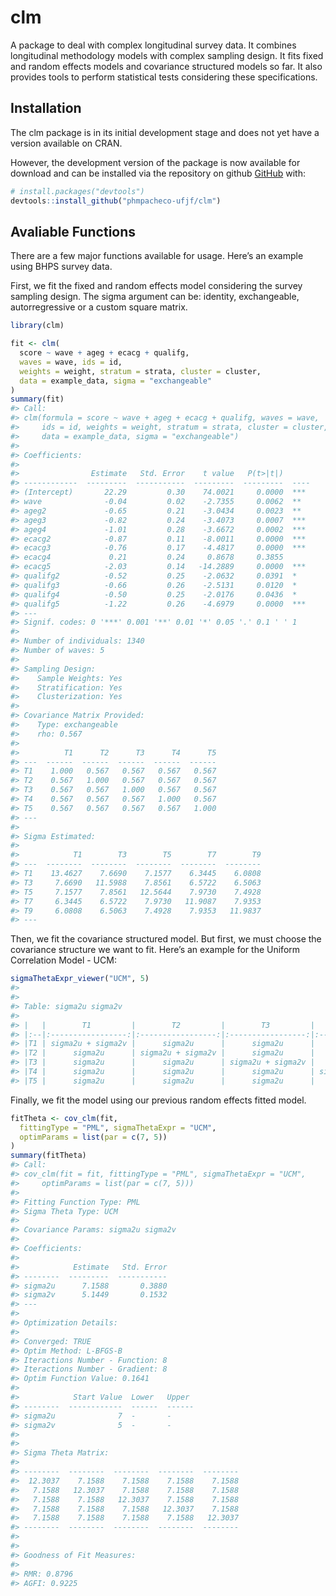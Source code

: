
# clm

A package to deal with complex longitudinal survey data. It combines
longitudinal methodology models with complex sampling design. It fits
fixed and random effects models and covariance structured models so far.
It also provides tools to perform statistical tests considering these
specifications.

## Installation

The clm package is in its initial development stage and does not yet
have a version available on CRAN.

However, the development version of the package is now available for
download and can be installed via the repository on github
[GitHub](https://github.com/) with:

``` r
# install.packages("devtools")
devtools::install_github("phmpacheco-ufjf/clm")
```

## Avaliable Functions

There are a few major functions available for usage. Here’s an example
using BHPS survey data.

First, we fit the fixed and random effects model considering the survey
sampling design. The sigma argument can be: identity, exchangeable,
autorregressive or a custom square matrix.

``` r
library(clm)

fit <- clm(
  score ~ wave + ageg + ecacg + qualifg,
  waves = wave, ids = id,
  weights = weight, stratum = strata, cluster = cluster,
  data = example_data, sigma = "exchangeable"
)
summary(fit)
#> Call:
#> clm(formula = score ~ wave + ageg + ecacg + qualifg, waves = wave, 
#>     ids = id, weights = weight, stratum = strata, cluster = cluster, 
#>     data = example_data, sigma = "exchangeable")
#> 
#> Coefficients:
#> 
#>                Estimate   Std. Error    t value   P(t>|t|)      
#> ------------  ---------  -----------  ---------  ---------  ----
#> (Intercept)       22.29         0.30    74.0021     0.0000  *** 
#> wave              -0.04         0.02    -2.7355     0.0062  **  
#> ageg2             -0.65         0.21    -3.0434     0.0023  **  
#> ageg3             -0.82         0.24    -3.4073     0.0007  *** 
#> ageg4             -1.01         0.28    -3.6672     0.0002  *** 
#> ecacg2            -0.87         0.11    -8.0011     0.0000  *** 
#> ecacg3            -0.76         0.17    -4.4817     0.0000  *** 
#> ecacg4             0.21         0.24     0.8678     0.3855      
#> ecacg5            -2.03         0.14   -14.2889     0.0000  *** 
#> qualifg2          -0.52         0.25    -2.0632     0.0391  *   
#> qualifg3          -0.66         0.26    -2.5131     0.0120  *   
#> qualifg4          -0.50         0.25    -2.0176     0.0436  *   
#> qualifg5          -1.22         0.26    -4.6979     0.0000  *** 
#> ---
#> Signif. codes: 0 '***' 0.001 '**' 0.01 '*' 0.05 '.' 0.1 ' ' 1
#> 
#> Number of individuals: 1340 
#> Number of waves: 5 
#> 
#> Sampling Design:
#>    Sample Weights: Yes
#>    Stratification: Yes
#>    Clusterization: Yes
#> 
#> Covariance Matrix Provided:
#>    Type: exchangeable
#>    rho: 0.567
#> 
#>          T1      T2      T3      T4      T5
#> ---  ------  ------  ------  ------  ------
#> T1    1.000   0.567   0.567   0.567   0.567
#> T2    0.567   1.000   0.567   0.567   0.567
#> T3    0.567   0.567   1.000   0.567   0.567
#> T4    0.567   0.567   0.567   1.000   0.567
#> T5    0.567   0.567   0.567   0.567   1.000
#> ---
#> 
#> Sigma Estimated:
#> 
#>            T1        T3        T5        T7        T9
#> ---  --------  --------  --------  --------  --------
#> T1    13.4627    7.6690    7.1577    6.3445    6.0808
#> T3     7.6690   11.5988    7.8561    6.5722    6.5063
#> T5     7.1577    7.8561   12.5644    7.9730    7.4928
#> T7     6.3445    6.5722    7.9730   11.9087    7.9353
#> T9     6.0808    6.5063    7.4928    7.9353   11.9837
#> ---
```

Then, we fit the covariance structured model. But first, we must choose
the covariance structure we want to fit. Here’s an example for the
Uniform Correlation Model - UCM:

``` r
sigmaThetaExpr_viewer("UCM", 5)
#> 
#> 
#> Table: sigma2u sigma2v
#> 
#> |   |        T1         |        T2         |        T3         |        T4         |        T5         |
#> |:--|:-----------------:|:-----------------:|:-----------------:|:-----------------:|:-----------------:|
#> |T1 | sigma2u + sigma2v |      sigma2u      |      sigma2u      |      sigma2u      |      sigma2u      |
#> |T2 |      sigma2u      | sigma2u + sigma2v |      sigma2u      |      sigma2u      |      sigma2u      |
#> |T3 |      sigma2u      |      sigma2u      | sigma2u + sigma2v |      sigma2u      |      sigma2u      |
#> |T4 |      sigma2u      |      sigma2u      |      sigma2u      | sigma2u + sigma2v |      sigma2u      |
#> |T5 |      sigma2u      |      sigma2u      |      sigma2u      |      sigma2u      | sigma2u + sigma2v |
```

Finally, we fit the model using our previous random effects fitted
model.

``` r
fitTheta <- cov_clm(fit,
  fittingType = "PML", sigmaThetaExpr = "UCM",
  optimParams = list(par = c(7, 5))
)
summary(fitTheta)
#> Call:
#> cov_clm(fit = fit, fittingType = "PML", sigmaThetaExpr = "UCM", 
#>     optimParams = list(par = c(7, 5)))
#> 
#> Fitting Function Type: PML
#> Sigma Theta Type: UCM
#> 
#> Covariance Params: sigma2u sigma2v
#> 
#> Coefficients:
#> 
#>            Estimate   Std. Error
#> --------  ---------  -----------
#> sigma2u      7.1588       0.3880
#> sigma2v      5.1449       0.1532
#> ---
#> 
#> Optimization Details:
#> 
#> Converged: TRUE
#> Optim Method: L-BFGS-B
#> Iteractions Number - Function: 8
#> Iteractions Number - Gradient: 8
#> Optim Function Value: 0.1641
#> 
#>            Start Value  Lower   Upper 
#> --------  ------------  ------  ------
#> sigma2u              7  -       -     
#> sigma2v              5  -       -     
#> 
#> 
#> Sigma Theta Matrix:
#> 
#> --------  --------  --------  --------  --------
#>  12.3037    7.1588    7.1588    7.1588    7.1588
#>   7.1588   12.3037    7.1588    7.1588    7.1588
#>   7.1588    7.1588   12.3037    7.1588    7.1588
#>   7.1588    7.1588    7.1588   12.3037    7.1588
#>   7.1588    7.1588    7.1588    7.1588   12.3037
#> --------  --------  --------  --------  --------
#> 
#> 
#> Goodness of Fit Measures:
#> 
#> RMR: 0.8796
#> AGFI: 0.9225
```
